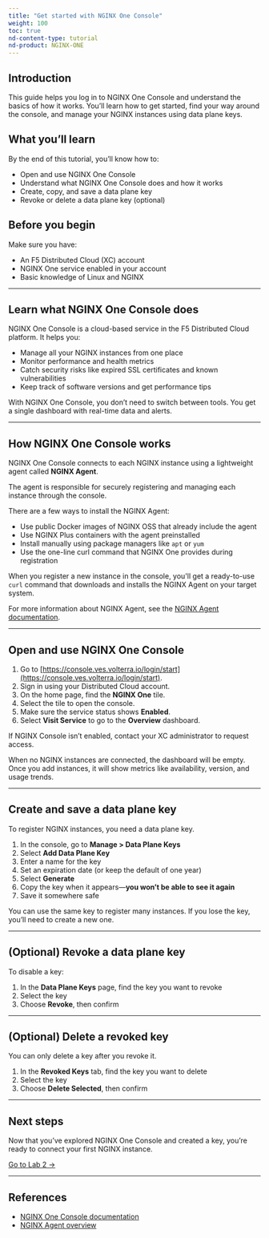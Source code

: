```yaml
---
title: "Get started with NGINX One Console"
weight: 100
toc: true
nd-content-type: tutorial
nd-product: NGINX-ONE
---
```


## Introduction

This guide helps you log in to NGINX One Console and understand the basics of how it works. You’ll learn how to get started, find your way around the console, and manage your NGINX instances using data plane keys.

## What you’ll learn

By the end of this tutorial, you’ll know how to:

- Open and use NGINX One Console
- Understand what NGINX One Console does and how it works
- Create, copy, and save a data plane key
- Revoke or delete a data plane key (optional)

## Before you begin

Make sure you have:

- An F5 Distributed Cloud (XC) account
- NGINX One service enabled in your account
- Basic knowledge of Linux and NGINX

---

## Learn what NGINX One Console does

NGINX One Console is a cloud-based service in the F5 Distributed Cloud platform. It helps you:

- Manage all your NGINX instances from one place
- Monitor performance and health metrics
- Catch security risks like expired SSL certificates and known vulnerabilities
- Keep track of software versions and get performance tips

With NGINX One Console, you don’t need to switch between tools. You get a single dashboard with real-time data and alerts.

---

## How NGINX One Console works

NGINX One Console connects to each NGINX instance using a lightweight agent called **NGINX Agent**.

The agent is responsible for securely registering and managing each instance through the console.

There are a few ways to install the NGINX Agent:

- Use public Docker images of NGINX OSS that already include the agent
- Use NGINX Plus containers with the agent preinstalled
- Install manually using package managers like `apt` or `yum`
- Use the one-line curl command that NGINX One provides during registration

When you register a new instance in the console, you'll get a ready-to-use `curl` command that downloads and installs the NGINX Agent on your target system.

For more information about NGINX Agent, see the [NGINX Agent documentation](https://docs.nginx.com/nginx-agent/overview/).

---

## Open and use NGINX One Console

1. Go to [https://console.ves.volterra.io/login/start](https://console.ves.volterra.io/login/start).
2. Sign in using your Distributed Cloud account.
3. On the home page, find the **NGINX One** tile.
4. Select the tile to open the console.
5. Make sure the service status shows **Enabled**.
6. Select **Visit Service** to go to the **Overview** dashboard.

If NGINX Console isn’t enabled, contact your XC administrator to request access.

When no NGINX instances are connected, the dashboard will be empty. Once you add instances, it will show metrics like availability, version, and usage trends.

---

## Create and save a data plane key

To register NGINX instances, you need a data plane key.

1. In the console, go to **Manage > Data Plane Keys**
2. Select **Add Data Plane Key**
3. Enter a name for the key
4. Set an expiration date (or keep the default of one year)
5. Select **Generate**
6. Copy the key when it appears—**you won’t be able to see it again**
7. Save it somewhere safe

You can use the same key to register many instances. If you lose the key, you’ll need to create a new one.

---

## (Optional) Revoke a data plane key

To disable a key:

1. In the **Data Plane Keys** page, find the key you want to revoke
2. Select the key
3. Choose **Revoke**, then confirm

---

## (Optional) Delete a revoked key

You can only delete a key after you revoke it.

1. In the **Revoked Keys** tab, find the key you want to delete
2. Select the key
3. Choose **Delete Selected**, then confirm

---

## Next steps

Now that you’ve explored NGINX One Console and created a key, you’re ready to connect your first NGINX instance.

[Go to Lab 2 →](../lab2/readme.md)

---

## References

- [NGINX One Console documentation](https://docs.nginx.com/nginx-one/)
- [NGINX Agent overview](https://docs.nginx.com/nginx-agent/overview/)